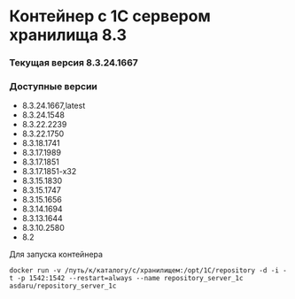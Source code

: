 # Контейнер с 1С сервером хранилища 8.3
### Текущая версия 8.3.24.1667

### Доступные версии
* 8.3.24.1667,latest
* 8.3.24.1548
* 8.3.22.2239
* 8.3.22.1750
* 8.3.18.1741
* 8.3.17.1989
* 8.3.17.1851
* 8.3.17.1851-x32 
* 8.3.15.1830
* 8.3.15.1747
* 8.3.15.1656
* 8.3.14.1694
* 8.3.13.1644
* 8.3.10.2580
* 8.2

Для запуска контейнера

```
docker run -v /путь/к/каталогу/с/хранилищем:/opt/1C/repository -d -i -t -p 1542:1542 --restart=always --name repository_server_1c  asdaru/repository_server_1c
```

